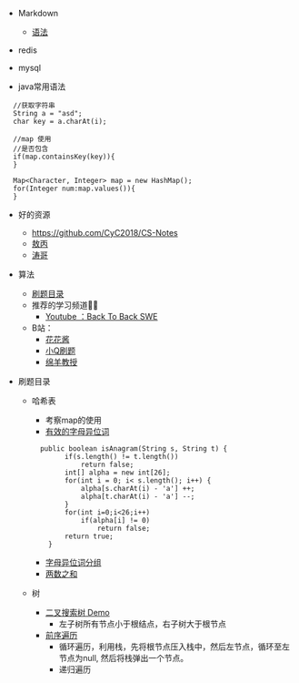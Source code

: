 - Markdown
   - [语法](https://www.jianshu.com/p/191d1e21f7ed/)
   
- redis

- mysql

- java常用语法  
  
```
  //获取字符串
  String a = "asd";
  char key = a.charAt(i);

  //map 使用
  //是否包含
  if(map.containsKey(key)){
  }

  Map<Character, Integer> map = new HashMap();
  for(Integer num:map.values()){    
  }
```

- 好的资源
   - https://github.com/CyC2018/CS-Notes
   - [敖丙](https://github.com/AobingJava/JavaFamily)
   - [涛哥](https://github.com/songtao110/precipitation)
- 算法
   - [刷题目录](https://github.com/CyC2018/CS-Notes/blob/master/notes/Leetcode%20%E9%A2%98%E8%A7%A3%20-%20%E7%9B%AE%E5%BD%95.md)
   - 推荐的学习频道👍🏻
      - [Youtube ：Back To Back SWE](https://www.youtube.com/channel/UCmJz...)
   - B站：
      - [花花酱](https://space.bilibili.com/9880352?fr...)
      - [小Q刷题](https://space.bilibili.com/149758?fro...)
      - [绵羊教授](https://space.bilibili.com/354892788?...)

- 刷题目录
   - 哈希表
      - 考察map的使用 
      - [有效的字母异位词](https://leetcode-cn.com/problems/valid-anagram/)
      ``` 
        public boolean isAnagram(String s, String t) {
              if(s.length() != t.length())
                  return false;
              int[] alpha = new int[26];
              for(int i = 0; i< s.length(); i++) {
                  alpha[s.charAt(i) - 'a'] ++;
                  alpha[t.charAt(i) - 'a'] --;
              }
              for(int i=0;i<26;i++)
                  if(alpha[i] != 0)
                      return false;
              return true;
          }
      ```  
      - [字母异位词分组](https://leetcode-cn.com/problems/group-anagrams/)  
      - [两数之和](https://leetcode-cn.com/problems/two-sum/)
      
   - 树
      - [二叉搜索树 Demo](https://visualgo.net/zh/bst)
         - 左子树所有节点小于根结点，右子树大于根节点
      - [前序遍历](https://leetcode-cn.com/problems/binary-tree-inorder-traversal/solution/er-cha-shu-de-zhong-xu-bian-li-by-leetcode-solutio/)
         - 循环遍历，利用栈，先将根节点压入栈中，然后左节点，循环至左节点为null, 然后将栈弹出一个节点。
         - 递归遍历 

 
   
